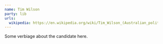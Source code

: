 ```yaml
---
name: Tim Wilson
party: lib
urls:
  wikipedia: https://en.wikipedia.org/wiki/Tim_Wilson_(Australian_politician)
---
```

Some verbiage about the candidate here.
